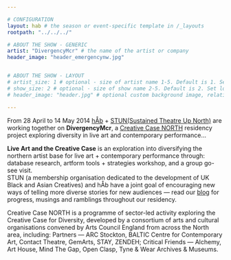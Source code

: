 ```yaml
---

# CONFIGURATION
layout: hab # the season or event-specific template in /_layouts
rootpath: "../../../"

# ABOUT THE SHOW - GENERIC
artist: "DivergencyMcr" # the name of the artist or company
header_image: "header_emergencynw.jpg"    


# ABOUT THE SHOW - LAYOUT
# artist_size: 1 # optional - size of artist name 1-5. Default is 1. Set longer names to lower values
# show_size: 2 # optional - size of show name 2-5. Default is 2. Set longer names to lower values
# header_image: "header.jpg" # optional custom background image, relative to current page

---
```

From 28 April to 14 May 2014 [hÅb](/hab) + [STUN(Sustained Theatre Up North)](http://stunlive.com) are working together on **DivergencyMcr**, a [Creative Case NORTH](http://www.zendeh.com/blog/#announcement) residency project exploring diversity in live art and contemporary performance…         
          
**Live Art and the Creative Case** is an exploration into diversifying the northern artist base for live art + contemporary performance through: database research, artform tools + strategies workshop, and a group go-see visit.                     
STUN (a membership organisation dedicated to the development of UK Black and Asian Creatives) and hÅb have a joint goal of encouraging new ways of telling more diverse stories for new audiences — read our [blog](http://divergencymcr.posthaven.com) for progress, musings and ramblings throughout our residency.               
            
Creative Case NORTH is a programme of sector-led activity exploring the Creative Case for Diversity, developed by a consortium of arts and cultural organisations convened by Arts Council England from across the North area, including: Partners — ARC Stockton, BALTIC Centre for Contemporary Art, Contact Theatre, GemArts, STAY, ZENDEH; Critical Friends — Alchemy, Art House, Mind The Gap, Open Clasp, Tyne & Wear Archives & Museums.
